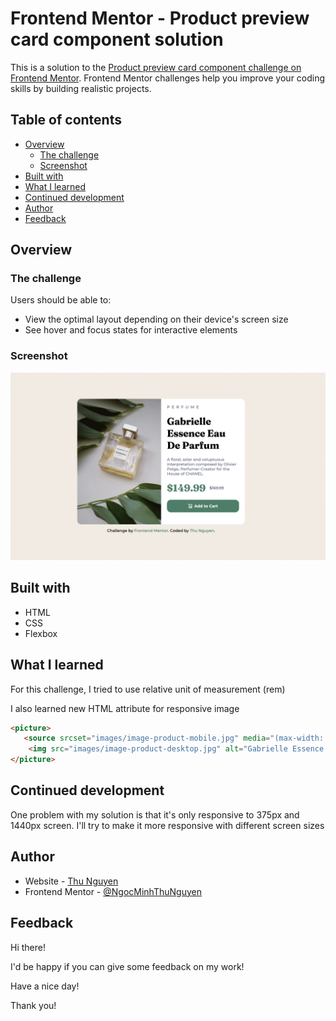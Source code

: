 # Frontend Mentor - Product preview card component solution

This is a solution to the [Product preview card component challenge on Frontend Mentor](https://www.frontendmentor.io/challenges/product-preview-card-component-GO7UmttRfa). Frontend Mentor challenges help you improve your coding skills by building realistic projects. 

## Table of contents

- [Overview](#overview)
  - [The challenge](#the-challenge)
  - [Screenshot](#screenshot)
- [Built with](#built-with)
- [What I learned](#what-i-learned)
- [Continued development](#continued-development)
- [Author](#author)
- [Feedback](#feedback)

## Overview

### The challenge

Users should be able to:

- View the optimal layout depending on their device's screen size
- See hover and focus states for interactive elements

### Screenshot

![](images/screenshot.png)

## Built with

- HTML
- CSS
- Flexbox

## What I learned

For this challenge, I tried to use relative unit of measurement (rem)

I also learned new HTML attribute for responsive image

```html
<picture>
   <source srcset="images/image-product-mobile.jpg" media="(max-width: 375px)">
    <img src="images/image-product-desktop.jpg" alt="Gabrielle Essence Eau De Parfum">
</picture>
```

## Continued development

One problem with my solution is that it's only responsive to 375px and 1440px screen. I'll try to make it more responsive with different screen sizes

## Author

- Website - [Thu Nguyen](https://github.com/NgocMinhThuNguyen)
- Frontend Mentor - [@NgocMinhThuNguyen](https://www.frontendmentor.io/profile/NgocMinhThuNguyen)

## Feedback

Hi there!

I'd be happy if you can give some feedback on my work!

Have a nice day!

Thank you! 

